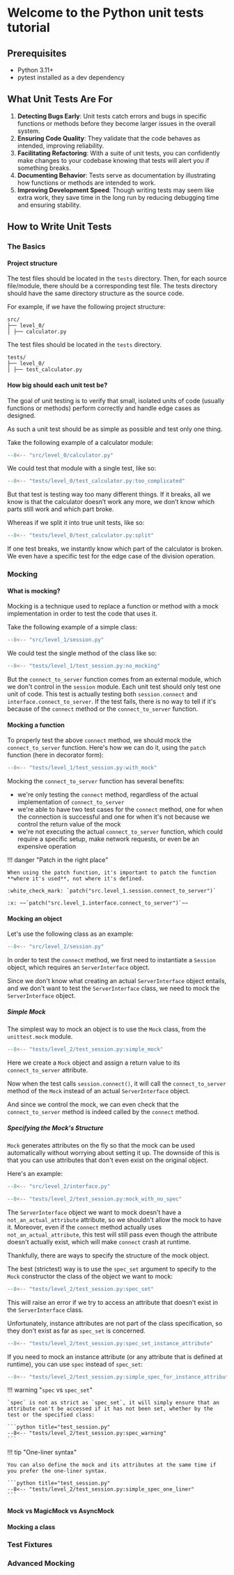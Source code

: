 # Welcome to the Python unit tests tutorial

## Prerequisites

- Python 3.11+
- pytest installed as a dev dependency

## What Unit Tests Are For

1. **Detecting Bugs Early**: Unit tests catch errors and bugs in specific functions or methods before they become larger issues in the overall system.
2. **Ensuring Code Quality**: They validate that the code behaves as intended, improving reliability.
3. **Facilitating Refactoring**: With a suite of unit tests, you can confidently make changes to your codebase knowing that tests will alert you if something breaks.
4. **Documenting Behavior**: Tests serve as documentation by illustrating how functions or methods are intended to work.
5. **Improving Development Speed**: Though writing tests may seem like extra work, they save time in the long run by reducing debugging time and ensuring stability.

## How to Write Unit Tests

### The Basics

#### Project structure

The test files should be located in the `tests` directory.
Then, for each source file/module, there should be a corresponding test file.
The tests directory should have the same directory structure as the source code.

For example, if we have the following project structure:

```text
src/
├── level_0/
│ ├── calculator.py
```

The test files should be located in the `tests` directory.

```text
tests/
├── level_0/
│ ├── test_calculator.py
```

#### How big should each unit test be?

The goal of unit testing is to verify that small, isolated units of code (usually functions or methods) perform correctly and handle edge cases as designed.

As such a unit test should be as simple as possible and test only one thing.

Take the following example of a calculator module:

```python title="calculator.py"
--8<-- "src/level_0/calculator.py"
```

We could test that module with a single test, like so:

```python title="test_calculator.py"
--8<-- "tests/level_0/test_calculator.py:too_complicated"
```

But that test is testing way too many different things. If it breaks, all we know is that the calculator doesn’t work any more, we don’t know which parts still work and which part broke.

Whereas if we split it into true unit tests, like so:

```python title="test_calculator.py"
--8<-- "tests/level_0/test_calculator.py:split"
```

If one test breaks, we instantly know which part of the calculator is broken. We even have a specific test for the edge case of the division operation.

### Mocking

#### What is mocking?

Mocking is a technique used to replace a function or method with a mock implementation in order to test the code that uses it.

Take the following example of a simple class:

```python title="session.py"
--8<-- "src/level_1/session.py"
```

We could test the single method of the class like so:

```python title="test_session.py"
--8<-- "tests/level_1/test_session.py:no_mocking"
```

But the `connect_to_server` function comes from an external module, which we don't control in the `session` module.
Each unit test should only test one unit of code. This test is actually testing both `session.connect` and `interface.connect_to_server`.
If the test fails, there is no way to tell if it's because of the `connect` method or the `connect_to_server` function.

#### Mocking a function

To properly test the above `connect` method, we should mock the `connect_to_server` function. Here's how we can do it, using the `patch` function (here in decorator form):

```python title="test_session.py"
--8<-- "tests/level_1/test_session.py:with_mock"
```

Mocking the `connect_to_server` function has several benefits:

- we're only testing the `connect` method, regardless of the actual implementation of `connect_to_server`
- we're able to have two test cases for the `connect` method, one for when the connection is successful and one for when it's not because we control the return value of the mock
- we're not executing the actual `connect_to_server` function, which could require a specific setup, make network requests, or even be an expensive operation

!!! danger "Patch in the right place"

    When using the patch function, it's important to patch the function **where it's used**, not where it's defined.

    :white_check_mark: `patch("src.level_1.session.connect_to_server")`

    :x: ~~`patch("src.level_1.interface.connect_to_server")`~~

#### Mocking an object

Let's use the following class as an example:

```python title="session.py"
--8<-- "src/level_2/session.py"
```

In order to test the `connect` method, we first need to instantiate a `Session` object, which requires an `ServerInterface` object.

Since we don't know what creating an actual `ServerInterface` object entails, and we don't want to test the `ServerInterface` class, we need to mock the `ServerInterface` object.

##### Simple Mock

The simplest way to mock an object is to use the `Mock` class, from the `unittest.mock` module.

```python title="test_session.py"
--8<-- "tests/level_2/test_session.py:simple_mock"
```

Here we create a `Mock` object and assign a return value to its `connect_to_server` attribute.

Now when the test calls `session.connect()`, it will call the `connect_to_server` method of the `Mock` instead of an actual `ServerInterface` object.

And since we control the mock, we can even check that the `connect_to_server` method is indeed called by the `connect` method.

##### Specifying the Mock's Structure

`Mock` generates attributes on the fly so that the mock can be used automatically without worrying about setting it up.
The downside of this is that you can use attributes that don't even exist on the original object.

Here's an example:

```python title="interface.py"
--8<-- "src/level_2/interface.py"
```

```python title="test_session.py"
--8<-- "tests/level_2/test_session.py:mock_with_no_spec"
```

The `ServerInterface` object we want to mock doesn't have a `not_an_actual_attribute` attribute, so we shouldn't allow the mock to have it.
Moreover, even if the `connect` method actually uses `not_an_actual_attribute`, this test will still pass even though the attribute doesn't actually exist, which will make `connect` crash at runtime.

Thankfully, there are ways to specify the structure of the mock object.

The best (strictest) way is to use the `spec_set` argument to specify to the `Mock` constructor the class of the object we want to mock:

```python title="test_session.py"
--8<-- "tests/level_2/test_session.py:spec_set"
```

This will raise an error if we try to access an attribute that doesn't exist in the `ServerInterface` class.

Unfortunately, instance attributes are not part of the class specification, so they don't exist as far as `spec_set` is concerned.

```python title="test_session.py"
--8<-- "tests/level_2/test_session.py:spec_set_instance_attribute"
```

If you need to mock an instance attribute (or any attribute that is defined at runtime), you can use `spec` instead of `spec_set`:

```python title="test_session.py"
--8<-- "tests/level_2/test_session.py:simple_spec_for_instance_attribute"
```

!!! warning "`spec` vs `spec_set`"

    `spec` is not as strict as `spec_set`, it will simply ensure that an attribute can't be accessed if it has not been set, whether by the test or the specified class:

    ```python title="test_session.py"
    --8<-- "tests/level_2/test_session.py:spec_warning"
    ```

!!! tip "One-liner syntax"

    You can also define the mock and its attributes at the same time if you prefer the one-liner syntax.

    ```python title="test_session.py"
    --8<-- "tests/level_2/test_session.py:simple_spec_one_liner"
    ```

#### Mock vs MagicMock vs AsyncMock

#### Mocking a class

### Test Fixtures

### Advanced Mocking
